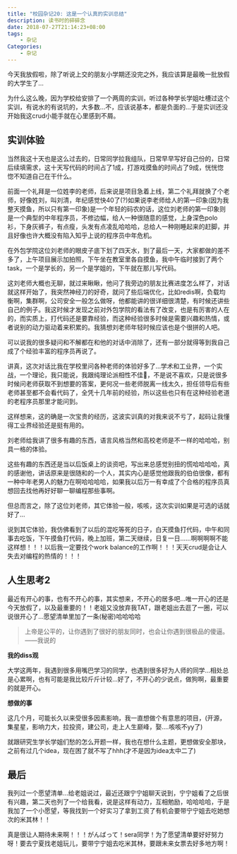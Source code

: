 ```yaml
---
title: "校园杂记20: 这是一个认真的实训总结"
description: 读书时的碎碎念
date: 2018-07-27T21:14:23+08:00
tags:
    - 杂记
Categories:
    - 杂记
---
```


今天我放假啦，除了听说上交的朋友小学期还没完之外，我应该算是最晚一批放假的大学生了…

为什么这么晚，因为学校给安排了一个两周的实训，听过各种学长学姐吐槽过这个实训，有说水的有说坑的，大多数…不，应该说基本，都是负面的…于是实训还没开始我这crud小能手就在心里感到不屑。

## 实训体验

当然我这十天也是这么过去的，日常同学拉我组队，日常早早写好自己份的，日常后续填需求，这十天写代码的时间占了1成，打游戏摸鱼的时间占了9成，恍恍惚惚不知道自己在干什么。

前面一个礼拜是一位姓李的老师，后来说是项目急着上线，第二个礼拜就换了个老师，好像姓刘，叫刘清，年纪感觉快40了(?)如果说李老师给人的第一印象(因为我整天摸鱼，所以只有第一印象)是一个年轻的码农的话，这位刘老师的第一印象则是一个典型的中年程序员，不修边幅，给人一种很随意的感觉，上身深色polo衫，下身灰裤子，有点瘦，头发有点凌乱哈哈哈，总给人一种刚睡起来的赶脚，并且好像也许大概没有陷入知乎上说的程序员中年危机。

在外包学院这位刘老师的眼皮子底下划了四天水，到了最后一天，大家都做的差不多了，上午项目展示加拍照，下午坐在教室里各自摸鱼，我中午临时接到了两个task，一个是学长的，另一个是学姐的，下午就在那儿写代码。

这刘老师大概也无聊，就过来瞅瞅，他问了我旁边的朋友比赛进度怎么样了，对话就这样开始了，我突然神经刀的好奇，就问了些后端优化，比如redis啊，负载均衡啊，集群啊，公司安全一般怎么做呀，他都能讲的很详细很清楚，有时候还讲些自己的例子。我这时候才发现之前对外包学院的看法有了改变，也是有厉害的人在的，而实质上，打代码还是要靠经验，而这种经验很多时候是需要兴趣和热情，或者说别的动力驱动着来积累的。我猜想刘老师年轻时候应该也是个很拼的人吧。

可以说我的很多疑问和不解都在和他的对话中消除了，还有一部分就得等到我自己成了个经验丰富的程序员再说了。

讲真，这次对话比我在学校里问各种老师的体验好多了…学术和工业界，一个实战，一个理论，我只能说，我跟纯理论派相性不佳🤦‍，不是说不喜欢，只是说很多时候问老师获取不到想要的答案，更何况一些老师脱离一线太久，担任领导后有些老师甚至都不会看代码了，全凭十几年前的经验，所以这些也只有在这种经验老道的老程序员那里才能问到。

这样想来，这的确是一次宝贵的经历，这波实训真的对我来说不亏了，起码让我懂得工业界经验还是挺有用的。

刘老师给我讲了很多有趣的东西，语言风格当然和高校老师是不一样的哈哈哈，别具一格的体验。

这些有趣的东西还是当以后饭桌上的谈资吧，写出来总感觉别扭的慌哈哈哈哈，真的感谢他，讲话原来是很随和的一个人，其实内心是感觉他跟我的伯伯很像，都有一种中年老男人的魅力在啊哈哈哈哈，如果我以后万一有幸成了个合格的程序员真想回去找他再好好聊一聊编程那些事啊。

但总而言之，除了这位刘老师，其它体验一般，咳咳，这次实训如果是可选的话就好了…

说到其它体验，我仿佛看到了以后的混吃等死的日子，白天摸鱼打代码，中午和同事去吃饭，下午摸鱼打代码，晚上加班，第二天继续，日复一日……啊啊啊啊不能这样想！！！以后我一定要找个work balance的工作啊！！！天天crud是会让人失去对编程的热情的！！！

## 人生思考2

最近有开心的事，也有不开心的事，其实想来，不开心的居多吧…唯一开心的还是今天放假了，以及最重要的！！老姐又没放弃我TAT，跟老姐出去逛了一圈，可以说很开心了…愿望清单里加了一条(秘密)哈哈哈哈

> 上帝是公平的，让你遇到了很好的朋友同时，也会让你遇到很极品的傻逼。——我说的

**我的diss观**

大学这两年，我遇到很多用嘴巴学习的同学，也遇到很多好为人师的同学…相处总是心累啊，也有可能是我比较斤斤计较…好了，不开心的少说点，做狗啊，最重要的就是开心。

**想做的事**

这几个月，可能长久以来受很多因素影响，我一直想做个有意思的项目，(开源，集星星，影响力大，拉投资，建公司，走上人生巅峰，娶….咳咳不yy了)

就跟研究生学长学姐们愁的怎么开题一样，我也在想什么主题，更想做安全那块，之前有过几个idea，现在困了就不写了hhh(才不是因为idea太中二了)

## 最后

我列过一个愿望清单…给老姐说过，最近还跟宁宁姐聊天说到，宁宁姐看了之后很有兴趣，第二天也列了一个给我看，说是这样有动力，互相勉励，哈哈哈哈，于是我加了一个小愿望，等我找到一个好实习了拿到工资了有机会要带宁宁姐去吃她想次的米其林！！

真是很让人期待未来啊！！！がんばって！sera同学！为了愿望清单要好好努力呀！要去宁夏找老姐玩儿，要带宁宁姐去吃米其林，要跟未来女票去好多地方啊！